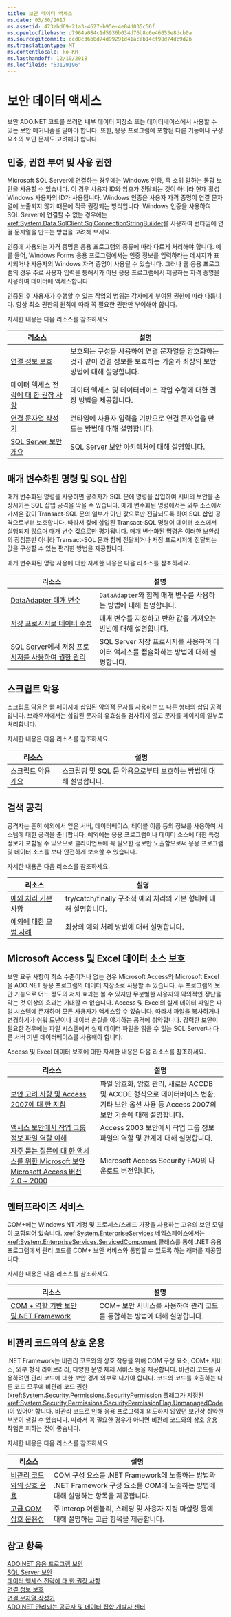 ```yaml
---
title: 보안 데이터 액세스
ms.date: 03/30/2017
ms.assetid: 473ebd69-21a3-4627-b95e-4e04d035c56f
ms.openlocfilehash: d7964a084c1d5936b034d76b8c6e46053e8dcb0a
ms.sourcegitcommit: ccd8c36b0d74d99291d41aceb14cf98d74dc9d2b
ms.translationtype: MT
ms.contentlocale: ko-KR
ms.lasthandoff: 12/10/2018
ms.locfileid: "53129196"
---
```

# <a name="secure-data-access"></a>보안 데이터 액세스
보안 ADO.NET 코드를 쓰려면 내부 데이터 저장소 또는 데이터베이스에서 사용할 수 있는 보안 메커니즘을 알아야 합니다. 또한, 응용 프로그램에 포함된 다른 기능이나 구성 요소의 보안 문제도 고려해야 합니다.  
  
## <a name="authentication-authorization-and-permissions"></a>인증, 권한 부여 및 사용 권한  
 Microsoft SQL Server에 연결하는 경우에는 Windows 인증, 즉 소위 말하는 통합 보안을 사용할 수 있습니다. 이 경우 사용자 ID와 암호가 전달되는 것이 아니라 현재 활성 Windows 사용자의 ID가 사용됩니다. Windows 인증은 사용자 자격 증명이 연결 문자열에 노출되지 않기 때문에 적극 권장되는 방식입니다. Windows 인증을 사용하여 SQL Server에 연결할 수 없는 경우에는 <xref:System.Data.SqlClient.SqlConnectionStringBuilder>를 사용하여 런타임에 연결 문자열을 만드는 방법을 고려해 보세요.  
  
 인증에 사용되는 자격 증명은 응용 프로그램의 종류에 따라 다르게 처리해야 합니다. 예를 들어, Windows Forms 응용 프로그램에서는 인증 정보를 입력하라는 메시지가 표시되거나 사용자의 Windows 자격 증명이 사용될 수 있습니다. 그러나 웹 응용 프로그램의 경우 주로 사용자 입력을 통해서가 아닌 응용 프로그램에서 제공하는 자격 증명을 사용하여 데이터에 액세스합니다.  
  
 인증된 후 사용자가 수행할 수 있는 작업의 범위는 각자에게 부여된 권한에 따라 다릅니다. 항상 최소 권한의 원칙에 따라 꼭 필요한 권한만 부여해야 합니다.  
  
 자세한 내용은 다음 리소스를 참조하세요.  
  
|리소스|설명|  
|--------------|-----------------|  
|[연결 정보 보호](../../../../docs/framework/data/adonet/protecting-connection-information.md)|보호되는 구성을 사용하여 연결 문자열을 암호화하는 것과 같이 연결 정보를 보호하는 기술과 최상의 보안 방법에 대해 설명합니다.|  
|[데이터 액세스 전략에 대 한 권장 사항](https://msdn.microsoft.com/library/72411f32-d12a-4de8-b961-e54fca7faaf5)|데이터 액세스 및 데이터베이스 작업 수행에 대한 권장 방법을 제공합니다.|  
|[연결 문자열 작성기](../../../../docs/framework/data/adonet/connection-string-builders.md)|런타임에 사용자 입력을 기반으로 연결 문자열을 만드는 방법에 대해 설명합니다.|  
|[SQL Server 보안 개요](../../../../docs/framework/data/adonet/sql/overview-of-sql-server-security.md)|SQL Server 보안 아키텍처에 대해 설명합니다.|  
  
## <a name="parameterized-commands-and-sql-injection"></a>매개 변수화된 명령 및 SQL 삽입  
 매개 변수화된 명령을 사용하면 공격자가 SQL 문에 명령을 삽입하여 서버의 보안을 손상시키는 SQL 삽입 공격을 막을 수 있습니다. 매개 변수화된 명령에서는 외부 소스에서 가져온 값이 Transact-SQL 문의 일부가 아닌 값으로만 전달되도록 하여 SQL 삽입 공격으로부터 보호합니다. 따라서 값에 삽입된 Transact-SQL 명령이 데이터 소스에서 실행되지 않으며 매개 변수 값으로만 평가됩니다. 매개 변수화된 명령은 이러한 보안상의 장점뿐만 아니라 Transact-SQL 문과 함께 전달되거나 저장 프로시저에 전달되는 값을 구성할 수 있는 편리한 방법을 제공합니다.  
  
 매개 변수화된 명령 사용에 대한 자세한 내용은 다음 리소스를 참조하세요.  
  
|리소스|설명|  
|--------------|-----------------|  
|[DataAdapter 매개 변수](../../../../docs/framework/data/adonet/dataadapter-parameters.md)|`DataAdapter`와 함께 매개 변수를 사용하는 방법에 대해 설명합니다.|  
|[저장 프로시저로 데이터 수정](../../../../docs/framework/data/adonet/modifying-data-with-stored-procedures.md)|매개 변수를 지정하고 반환 값을 가져오는 방법에 대해 설명합니다.|  
|[SQL Server에서 저장 프로시저를 사용하여 권한 관리](../../../../docs/framework/data/adonet/sql/managing-permissions-with-stored-procedures-in-sql-server.md)|SQL Server 저장 프로시저를 사용하여 데이터 액세스를 캡슐화하는 방법에 대해 설명합니다.|  
  
## <a name="script-exploits"></a>스크립트 악용  
 스크립트 악용은 웹 페이지에 삽입된 악의적 문자를 사용하는 또 다른 형태의 삽입 공격입니다. 브라우저에서는 삽입된 문자의 유효성을 검사하지 않고 문자를 페이지의 일부로 처리합니다.  
  
 자세한 내용은 다음 리소스를 참조하세요.  
  
|리소스|설명|  
|--------------|-----------------|  
|[스크립트 악용 개요](https://msdn.microsoft.com/library/772c7312-211a-4eb3-8d6e-eec0aa1dcc07)|스크립팅 및 SQL 문 악용으로부터 보호하는 방법에 대해 설명합니다.|  
  
## <a name="probing-attacks"></a>검색 공격  
 공격자는 흔히 예외에서 얻은 서버, 데이터베이스, 테이블 이름 등의 정보를 사용하여 시스템에 대한 공격을 준비합니다. 예외에는 응용 프로그램이나 데이터 소스에 대한 특정 정보가 포함될 수 있으므로 클라이언트에 꼭 필요한 정보만 노출함으로써 응용 프로그램 및 데이터 소스를 보다 안전하게 보호할 수 있습니다.  
  
 자세한 내용은 다음 리소스를 참조하세요.  
  
|리소스|설명|  
|--------------|-----------------|  
|[예외 처리 기본 사항](../../../../docs/standard/exceptions/exception-handling-fundamentals.md)|try/catch/finally 구조적 예외 처리의 기본 형태에 대해 설명합니다.|  
|[예외에 대한 모범 사례](../../../../docs/standard/exceptions/best-practices-for-exceptions.md)|최상의 예외 처리 방법에 대해 설명합니다.|  
  
## <a name="protecting-microsoft-access-and-excel-data-sources"></a>Microsoft Access 및 Excel 데이터 소스 보호  
 보안 요구 사항이 최소 수준이거나 없는 경우 Microsoft Access와 Microsoft Excel을 ADO.NET 응용 프로그램의 데이터 저장소로 사용할 수 있습니다. 두 프로그램의 보안 기능으로 어느 정도의 저지 효과는 볼 수 있지만 무분별한 사용자의 악의적인 장난을 막는 것 이상의 효과는 기대할 수 없습니다. Access 및 Excel의 실제 데이터 파일은 파일 시스템에 존재하며 모든 사용자가 액세스할 수 있습니다. 따라서 파일을 복사하거나 변경하기가 쉬워 도난이나 데이터 손실을 야기하는 공격에 취약합니다. 강력한 보안이 필요한 경우에는 파일 시스템에서 실제 데이터 파일을 읽을 수 없는 SQL Server나 다른 서버 기반 데이터베이스를 사용해야 합니다.  
  
 Access 및 Excel 데이터 보호에 대한 자세한 내용은 다음 리소스를 참조하세요.  
  
|리소스|설명|  
|--------------|-----------------|  
|[보안 고려 사항 및 Access 2007에 대 한 지침](https://go.microsoft.com/fwlink/?LinkId=98354)|파일 암호화, 암호 관리, 새로운 ACCDB 및 ACCDE 형식으로 데이터베이스 변환, 기타 보안 옵션 사용 등 Access 2007의 보안 기술에 대해 설명합니다.|  
|[액세스 보안에서 작업 그룹 정보 파일 역할 이해](https://support.microsoft.com/kb/305542)|Access 2003 보안에서 작업 그룹 정보 파일의 역할 및 관계에 대해 설명합니다.|  
|[자주 묻는 질문에 대 한 액세스를 위한 Microsoft 보안 Microsoft Access 버전 2.0 ~ 2000](https://go.microsoft.com/fwlink/?LinkId=47698)|Microsoft Access Security FAQ의 다운로드 버전입니다.|  
## <a name="enterprise-services"></a>엔터프라이즈 서비스  
 COM+에는 Windows NT 계정 및 프로세스/스레드 가장을 사용하는 고유의 보안 모델이 포함되어 있습니다. <xref:System.EnterpriseServices> 네임스페이스에서는 <xref:System.EnterpriseServices.ServicedComponent> 클래스를 통해 .NET 응용 프로그램에서 관리 코드를 COM+ 보안 서비스와 통합할 수 있도록 하는 래퍼를 제공합니다.  
  
 자세한 내용은 다음 리소스를 참조하세요.  
  
|리소스|설명|  
|--------------|-----------------|  
|[COM + 역할 기반 보안 및.NET Framework](https://msdn.microsoft.com/library/02ab22ef-e5e2-4d29-b33a-6e03d94c4981)|COM+ 보안 서비스를 사용하여 관리 코드를 통합하는 방법에 대해 설명합니다.|  
  
## <a name="interoperating-with-unmanaged-code"></a>비관리 코드와의 상호 운용  
 .NET Framework는 비관리 코드와의 상호 작용을 위해 COM 구성 요소, COM+ 서비스, 외부 형식 라이브러리, 다양한 운영 체제 서비스 등을 제공합니다. 비관리 코드를 사용하려면 관리 코드에 대한 보안 경계 외부로 나가야 합니다. 코드와 코드를 호출하는 다른 코드 모두에 비관리 코드 권한(<xref:System.Security.Permissions.SecurityPermission> 플래그가 지정된 <xref:System.Security.Permissions.SecurityPermissionFlag.UnmanagedCode>)이 있어야 합니다. 비관리 코드로 인해 응용 프로그램에 의도하지 않았던 보안상 취약한 부분이 생길 수 있습니다. 따라서 꼭 필요한 경우가 아니면 비관리 코드와의 상호 운용 작업은 피하는 것이 좋습니다.  
  
 자세한 내용은 다음 리소스를 참조하세요.  
  
|리소스|설명|  
|--------------|-----------------|  
|[비관리 코드와의 상호 운용](../../../../docs/framework/interop/index.md)|COM 구성 요소를 .NET Framework에 노출하는 방법과 .NET Framework 구성 요소를 COM에 노출하는 방법에 대해 설명하는 항목을 제공합니다.|
|[고급 COM 상호 운용성](https://docs.microsoft.com/previous-versions/dotnet/netframework-4.0/bd9cdfyx(v=vs.100))|주 interop 어셈블리, 스레딩 및 사용자 지정 마샬링 등에 대해 설명하는 고급 항목을 제공합니다.|

## <a name="see-also"></a>참고 항목  
 [ADO.NET 응용 프로그램 보안](../../../../docs/framework/data/adonet/securing-ado-net-applications.md)  
 [SQL Server 보안](../../../../docs/framework/data/adonet/sql/sql-server-security.md)  
 [데이터 액세스 전략에 대 한 권장 사항](https://msdn.microsoft.com/library/72411f32-d12a-4de8-b961-e54fca7faaf5)  
 [연결 정보 보호](../../../../docs/framework/data/adonet/protecting-connection-information.md)  
 [연결 문자열 작성기](../../../../docs/framework/data/adonet/connection-string-builders.md)  
 [ADO.NET 관리되는 공급자 및 데이터 집합 개발자 센터](https://go.microsoft.com/fwlink/?LinkId=217917)
